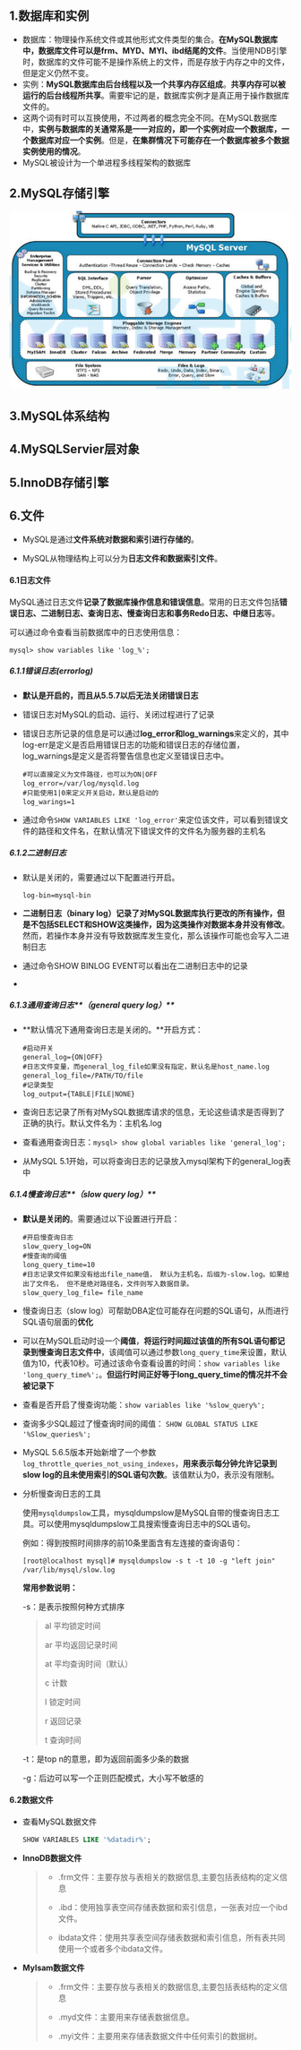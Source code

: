 ## 1.数据库和实例

- 数据库：物理操作系统文件或其他形式文件类型的集合。**在MySQL数据库中，数据库文件可以是frm、MYD、MYI、ibd结尾的文件**。当使用NDB引擎时，数据库的文件可能不是操作系统上的文件，而是存放于内存之中的文件，但是定义仍然不变。
- 实例：**MySQL数据库由后台线程以及一个共享内存区组成**。**共享内存可以被运行的后台线程所共享**。需要牢记的是，数据库实例才是真正用于操作数据库文件的。
- 这两个词有时可以互换使用，不过两者的概念完全不同。在MySQL数据库中，**实例与数据库的关通常系是一一对应的，即一个实例对应一个数据库，一个数据库对应一个实例**。但是，**在集群情况下可能存在一个数据库被多个数据实例使用的情况**。
- MySQL被设计为一个单进程多线程架构的数据库

## 2.MySQL存储引擎

![image-20201201172858036](1-MySQL架构篇.assets/image-20201201172858036.png)

## 3.MySQL体系结构



## 4.MySQLServier层对象



## 5.InnoDB存储引擎



## 6.文件

- MySQL是通过**文件系统对数据和索引进行存储的**。

- MySQL从物理结构上可以分为**日志文件和数据索引文件**。

#### 6.1日志文件

MySQL通过日志文件**记录了数据库操作信息和错误信息**。常用的日志文件包括**错误日志、二进制日志、查询日志、慢查询日志和事务Redo日志、中继日志**等。

可以通过命令查看当前数据库中的日志使用信息：

```mysql
mysql> show variables like 'log_%';
```

##### 6.1.1错误日志(errorlog)

- **默认是开启的，而且从5.5.7以后无法关闭错误日志**

- 错误日志对MySQL的启动、运行、关闭过程进行了记录

- 错误日志所记录的信息是可以通过**log_error和log_warnings**来定义的，其中log-err是定义是否启用错误日志的功能和错误日志的存储位置，log_warnings是定义是否将警告信息也定义至错误日志中。

  ```mysql
  #可以直接定义为文件路径，也可以为ON|OFF 
  log_error=/var/log/mysqld.log 
  #只能使用1|0来定义开关启动，默认是启动的 
  log_warings=1
  ```

- 通过命令`SHOW VARIABLES LIKE 'log_error'`来定位该文件，可以看到错误文件的路径和文件名，在默认情况下错误文件的文件名为服务器的主机名

##### 6.1.2二进制日志

- 默认是关闭的，需要通过以下配置进行开启。

  ```mysql
  log-bin=mysql-bin
  ```

- **二进制日志（binary log）记录了对MySQL数据库执行更改的所有操作，但是不包括SELECT和SHOW这类操作，因为这类操作对数据本身并没有修改**。然而，若操作本身并没有导致数据库发生变化，那么该操作可能也会写入二进制日志

- 通过命令SHOW BINLOG EVENT可以看出在二进制日志中的记录

- 

##### 6.1.3通用查询日志**（general query log）**

- **默认情况下通用查询日志是关闭的。**开启方式：

  ```
  #启动开关 
  general_log={ON|OFF} 
  #日志文件变量，而general_log_file如果没有指定，默认名是host_name.log general_log_file=/PATH/TO/file 
  #记录类型 
  log_output={TABLE|FILE|NONE}
  ```

- 查询日志记录了所有对MySQL数据库请求的信息，无论这些请求是否得到了正确的执行。默认文件名为：主机名.log

- 查看通用查询日志：`mysql> show global variables like 'general_log';` 

- 从MySQL 5.1开始，可以将查询日志的记录放入mysql架构下的general_log表中

##### 6.1.4慢查询日志**（slow query log）**

- **默认是关闭的**。需要通过以下设置进行开启：

  ```mysql
  #开启慢查询日志 
  slow_query_log=ON 
  #慢查询的阈值 
  long_query_time=10 
  #日志记录文件如果没有给出file_name值， 默认为主机名，后缀为-slow.log。如果给出了文件名， 但不是绝对路径名，文件则写入数据目录。 
  slow_query_log_file= file_name
  ```

- 慢查询日志（slow log）可帮助DBA定位可能存在问题的SQL语句，从而进行SQL语句层面的**优化**
- 可以在MySQL启动时设一个**阈值**，**将运行时间超过该值的所有SQL语句都记录到慢查询日志文件中**，该阈值可以通过参数`long_query_time`来设置，默认值为10，代表10秒。可通过该命令查看设置的时间：`show variables like 'long_query_time%';`。**但运行时间正好等于long_query_time的情况并不会被记录下**
- 查看是否开启了慢查询功能：`show variables like '%slow_query%';`
- 查询多少SQL超过了慢查询时间的阈值： `SHOW GLOBAL STATUS LIKE '%Slow_queries%';`

- MySQL 5.6.5版本开始新增了一个参数`log_throttle_queries_not_using_indexes`，**用来表示每分钟允许记录到slow log的且未使用索引的SQL语句次数**。该值默认为0，表示没有限制。

- 分析慢查询日志的工具

  使用`mysqldumpslow`工具，mysqldumpslow是MySQL自带的慢查询日志工具。可以使用mysqldumpslow工具搜索慢查询日志中的SQL语句。

  例如：得到按照时间排序的前10条里面含有左连接的查询语句：

  ```mysql
  [root@localhost mysql]# mysqldumpslow -s t -t 10 -g "left join" /var/lib/mysql/slow.log
  ```

  **常用参数说明：**

  -s：是表示按照何种方式排序

  > al 平均锁定时间
  >
  > ar 平均返回记录时间
  >
  > at 平均查询时间（默认）
  >
  > c 计数
  >
  > l 锁定时间
  >
  > r 返回记录
  >
  > t 查询时间

  -t：是top n的意思，即为返回前面多少条的数据

  -g：后边可以写一个正则匹配模式，大小写不敏感的

#### 6.2数据文件

- 查看MySQL数据文件

  ```sql
  SHOW VARIABLES LIKE '%datadir%';
  ```

- **InnoDB数据文件**

  > - .frm文件：主要存放与表相关的数据信息,主要包括表结构的定义信息
  >
  > - .ibd：使用独享表空间存储表数据和索引信息，一张表对应一个ibd文件。
  >
  > - ibdata文件：使用共享表空间存储表数据和索引信息，所有表共同使用一个或者多个ibdata文件。

- **MyIsam数据文件**

  > - .frm文件：主要存放与表相关的数据信息,主要包括表结构的定义信息
  >
  > - .myd文件：主要用来存储表数据信息。
  >
  > - .myi文件：主要用来存储表数据文件中任何索引的数据树。




